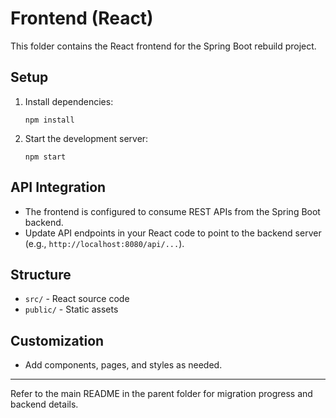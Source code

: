 # Frontend (React)

This folder contains the React frontend for the Spring Boot rebuild project.

## Setup
1. Install dependencies:
   ```
   npm install
   ```
2. Start the development server:
   ```
   npm start
   ```

## API Integration
- The frontend is configured to consume REST APIs from the Spring Boot backend.
- Update API endpoints in your React code to point to the backend server (e.g., `http://localhost:8080/api/...`).

## Structure
- `src/` - React source code
- `public/` - Static assets

## Customization
- Add components, pages, and styles as needed.

---

Refer to the main README in the parent folder for migration progress and backend details.
